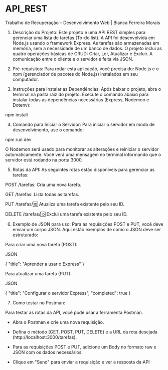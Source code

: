 # API_REST
Trabalho de Recuperação – Desenvolvimento Web | Bianca Ferreira Morais

1. Descrição do Projeto:
Este projeto é uma API REST simples para gerenciar uma lista de tarefas (To-do list). A API foi desenvolvida em Node.js usando o framework Express. As tarefas são armazenadas em memória, sem a necessidade de um banco de dados. O projeto inclui as quatro operações básicas de CRUD: Criar, Ler, Atualizar e Excluir. A comunicação entre o cliente e o servidor é feita via JSON.

2. Pré-requisitos:
Para rodar esta aplicação, você precisa do:
Node.js e o npm (gerenciador de pacotes do Node.js) instalados em seu computador.


3. Instruções para Instalar as Dependências:
Após baixar o projeto, abra o terminal na pasta raiz do projeto. Execute o comando abaixo para instalar todas as dependências necessárias (Express, Nodemon e Dotenv):

npm install

4. Comando para Iniciar o Servidor:
Para iniciar o servidor em modo de desenvolvimento, use o comando:

npm run dev

O Nodemon será usado para monitorar as alterações e reiniciar o servidor automaticamente. Você verá uma mensagem no terminal informando que o servidor está rodando na porta 3000.

5. Rotas da API:
As seguintes rotas estão disponíveis para gerenciar as tarefas:

POST /tarefas: Cria uma nova tarefa.

GET /tarefas: Lista todas as tarefas.

PUT /tarefas/:id: Atualiza uma tarefa existente pelo seu ID.

DELETE /tarefas/:id: Exclui uma tarefa existente pelo seu ID.

6. Exemplo de JSON para uso:
Para as requisições POST e PUT, você deve enviar um corpo JSON. Aqui estão exemplos de como o JSON deve ser estruturado:

Para criar uma nova tarefa (POST):

JSON

{
  "title": "Aprender a usar o Express"
}


Para atualizar uma tarefa (PUT):

JSON

{
  "title": "Configurar o servidor Express",
  "completed": true
}


7. Como testar no Postman:

Para testar as rotas da API, você pode usar a ferramenta Postman.

- Abra o Postman e crie uma nova requisição.

- Defina o método (GET, POST, PUT, DELETE) e a URL da rota desejada (http://localhost:3000/tarefas).

- Para as requisições POST e PUT, adicione um Body no formato raw e JSON com os dados necessários.

- Clique em "Send" para enviar a requisição e ver a resposta da API